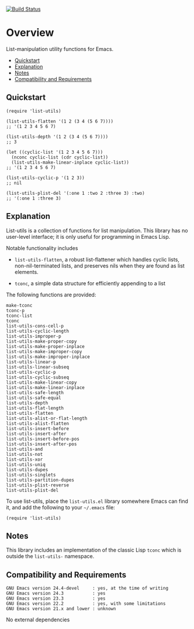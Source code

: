 [![Build Status](https://secure.travis-ci.org/rolandwalker/list-utils.png?branch=master)](http://travis-ci.org/rolandwalker/list-utils)

# Overview

List-manipulation utility functions for Emacs.

 * [Quickstart](#quickstart)
 * [Explanation](#explanation)
 * [Notes](#notes)
 * [Compatibility and Requirements](#compatibility-and-requirements)

## Quickstart

```elisp
(require 'list-utils)
 
(list-utils-flatten '(1 2 (3 4 (5 6 7))))
;; '(1 2 3 4 5 6 7)
 
(list-utils-depth '(1 2 (3 4 (5 6 7))))
;; 3
 
(let ((cyclic-list '(1 2 3 4 5 6 7)))
  (nconc cyclic-list (cdr cyclic-list))
  (list-utils-make-linear-inplace cyclic-list))
;; '(1 2 3 4 5 6 7)
 
(list-utils-cyclic-p '(1 2 3))
;; nil
 
(list-utils-plist-del '(:one 1 :two 2 :three 3) :two)
;; '(:one 1 :three 3)
```

## Explanation

List-utils is a collection of functions for list manipulation.
This library has no user-level interface; it is only useful
for programming in Emacs Lisp.

Notable functionality includes

 * `list-utils-flatten`, a robust list-flattener which handles
    cyclic lists, non-nil-terminated lists, and preserves nils
    when they are found as list elements.

 * `tconc`, a simple data structure for efficiently appending
    to a list

The following functions are provided:

	make-tconc
	tconc-p
	tconc-list
	tconc
	list-utils-cons-cell-p
	list-utils-cyclic-length
	list-utils-improper-p
	list-utils-make-proper-copy
	list-utils-make-proper-inplace
	list-utils-make-improper-copy
	list-utils-make-improper-inplace
	list-utils-linear-p
	list-utils-linear-subseq
	list-utils-cyclic-p
	list-utils-cyclic-subseq
	list-utils-make-linear-copy
	list-utils-make-linear-inplace
	list-utils-safe-length
	list-utils-safe-equal
	list-utils-depth
	list-utils-flat-length
	list-utils-flatten
	list-utils-alist-or-flat-length
	list-utils-alist-flatten
	list-utils-insert-before
	list-utils-insert-after
	list-utils-insert-before-pos
	list-utils-insert-after-pos
	list-utils-and
	list-utils-not
	list-utils-xor
	list-utils-uniq
	list-utils-dupes
	list-utils-singlets
	list-utils-partition-dupes
	list-utils-plist-reverse
	list-utils-plist-del

To use list-utils, place the `list-utils.el` library somewhere
Emacs can find it, and add the following to your `~/.emacs` file:

```elisp
(require 'list-utils)
```

## Notes

This library includes an implementation of the classic Lisp
`tconc` which is outside the `list-utils-` namespace.

## Compatibility and Requirements

	GNU Emacs version 24.4-devel     : yes, at the time of writing
	GNU Emacs version 24.3           : yes
	GNU Emacs version 23.3           : yes
	GNU Emacs version 22.2           : yes, with some limitations
	GNU Emacs version 21.x and lower : unknown

No external dependencies
